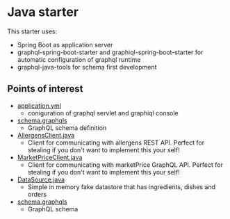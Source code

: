 # Java starter

This starter uses:

- Spring Boot as application server
- graphql-spring-boot-starter and graphiql-spring-boot-starter for automatic configuration of graphql runtime
- graphql-java-tools for schema first development

## Points of interest

- [application.yml](/1_starter/java//src/main/resources/application.yml)
  - coniguration of graphql servlet and graphiql console
- [schema.graphqls](/1_starter/java//src/main/resources/schema.graphqls)
  - GraphQL schema definition
- [AllergensClient.java](/2_examples/java/src/main/kotlin/no/systek/graphqlworkshop/clients/AllergensClient.java)
  - Client for communicating with allergens REST API. Perfect for stealing if you don't want to implement this your self!
- [MarketPriceClient.java](/2_examples/java/src/main/kotlin/no/systek/graphqlworkshop/clients/MarketPriceClient.java)
  - Client for communicating with marketPrice GraphQL API. Perfect for stealing if you don't want to implement this your self!
- [DataSource.java](/2_examples/java/src/main/java/no/systek/graphqlworkshop/storage/DataSource.java)
  - Simple in memory fake datastore that has ingredients, dishes and orders
- [schema.graphqls](/2_examples/java/src/main/resources/schema.graphqls)
  - GraphQL schema
